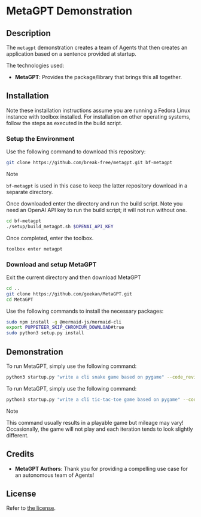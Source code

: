 # MetaGPT Demonstration

## Description

The `metagpt` demonstration creates a team of Agents that then creates an
application based on a sentence provided at startup. 

The technologies used:

- **MetaGPT**: Provides the package/library that brings this all together.

## Installation

Note these installation instructions assume you are running a Fedora Linux 
instance with toolbox installed. For installation on other operating systems, 
follow the steps as executed in the build script.

### Setup the Environment

Use the following command to download this repository:

```bash
git clone https://github.com/break-free/metagpt.git bf-metagpt
```

> [!NOTE]
> `bf-metagpt` is used in this case to keep the latter repository download in a
> separate directory.

Once downloaded enter the directory and run the build script. Note you need an 
OpenAI API key to run the build script; it will not run without one.

```bash
cd bf-metagpt
./setup/build_metagpt.sh $OPENAI_API_KEY
```

Once completed, enter the toolbox.

```bash
toolbox enter metagpt
```

### Download and setup MetaGPT

Exit the current directory and then download MetaGPT

```bash
cd ..
git clone https://github.com/geekan/MetaGPT.git
cd MetaGPT
```

Use the following commands to install the necessary packages:

```bash
sudo npm install -g @mermaid-js/mermaid-cli
export PUPPETEER_SKIP_CHROMIUM_DOWNLOAD#true
sudo python3 setup.py install
```

## Demonstration

To run MetaGPT, simply use the following command:

```bash
python3 startup.py "write a cli snake game based on pygame" --code_review True
```

To run MetaGPT, simply use the following command:

```bash
python3 startup.py "write a cli tic-tac-toe game based on pygame" --code_review True
```

> [!NOTE]
> This command usually results in a playable game but mileage may vary!
> Occasionally, the game will not play and each iteration tends to look
> slightly different.

## Credits

- **MetaGPT Authors**: Thank you for providing a compelling use case for an
autonomous team of Agents!

## License

Refer to [the license](LICENSE).
